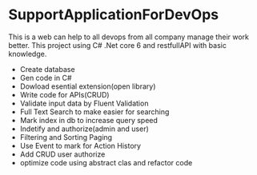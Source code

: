 # SupportApplicationForDevOps
This is a web can help to all devops  from all company manage their work better. This project using C# .Net core 6 and restfullAPI  with basic knowledge.
+ Create database
+ Gen code in C#
+ Dowload esential extension(open library)
+ Write code for APIs(CRUD)
+ Validate input data by Fluent Validation
+ Full Text Search to make  easier for searching
+ Mark index in db to increase query speed
+ Indetify and authorize(admin and user)
+ Filtering and Sorting Paging
+ Use Event to mark for Action History
+ Add CRUD user authorize 
+ optimize code using abstract clas and refactor code
